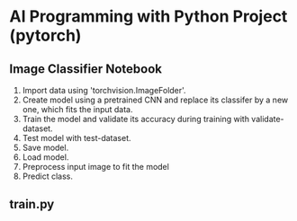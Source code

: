 # AI Programming with Python Project (pytorch)

## Image Classifier Notebook
1. Import data using 'torchvision.ImageFolder'.
2. Create model using a pretrained CNN and replace its classifer by a new one, which fits the input data.
3. Train the model and validate its accuracy during training with validate-dataset.
4. Test model with test-dataset.
5. Save model.
6. Load model.
7. Preprocess input image to fit the model
8. Predict class.

## train.py
